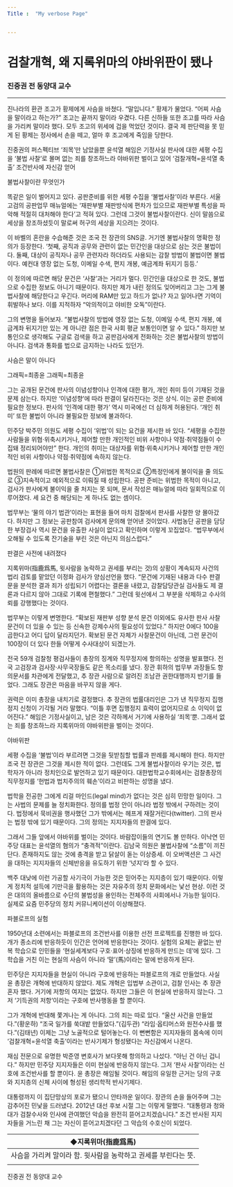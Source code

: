 ```yaml
---
Title :  "My verbose Page"


---
```


# 검찰개혁, 왜 지록위마의 야바위판이 됐나
### 진중권 전 동양대 교수
---

진나라의 환관 조고가 황제에게 사슴을 바쳤다. “말입니다.” 황제가 물었다. “어찌 사슴을 말이라고 하는가?” 조고는 끝까지 말이라 우겼다. 다른 신하들 또한 조고를 따라 사슴을 가리켜 말이라 했다. 모두 조고의 위세에 겁을 먹었던 것이다. 결국 제 판단력을 못 믿게 된 황제는 정사에서 손을 떼고, 얼마 후 조고에게 죽임을 당한다.
  
진중권의 퍼스펙티브
‘죄목’만 남았을뿐 윤석열 해임은 기정사실
판사에 대한 세평 수집을 ‘불법 사찰’로 몰며
없는 죄를 창조하느라 야바위판 벌이고 있어
‘검찰개혁=윤석열 축출’ 조건반사에 자신감 얻어

불법사찰이란 무엇인가
 
똑같은 일이 벌어지고 있다. 공판준비를 위한 세평 수집을 ‘불법사찰’이라 부른다. 서울고검의 공판업무 매뉴얼에는 ‘재판부별 재판방식에 편차가 있으므로 재판부별 특성을 파악해 적절히 대처해야 한다’고 적혀 있다. 그런데 그것이 불법사찰이란다. 신이 말씀으로 세상을 창조하셨듯이 말로써 허구의 세상을 지으려는 것이다.
 
이 바벨의 혼란을 수습해준 것은 조국 전 장관의 SNS글. 거기엔 불법사찰의 명확한 정의가 등장한다. ‘첫째, 공직과 공무와 관련이 없는 민간인을 대상으로 삼는 것은 불법이다. 둘째, 대상이 공직자나 공무 관련자라 하더라도 사용되는 감찰 방법이 불법이면 불법이다. 예컨대 영장 없는 도청, 이메일 수색, 편지 개봉, 예금계좌 뒤지기 등등.’
 
이 정의에 따르면 해당 문건은 ‘사찰’과는 거리가 멀다. 민간인을 대상으로 한 것도, 불법으로 수집한 정보도 아니기 때문이다. 하지만 제가 내린 정의도 잊어버리고 그는 그게 불법사찰에 해당한다고 우긴다. 머리에 RAM만 있고 하드가 없나? 자고 일어나면 기억이 휘발하나 보다. 이를 지적하자 “악의적이고 야비한 오독”이란다.
 
그의 변명을 들어보자. “불법사찰의 방법에 영장 없는 도청, 이메일 수색, 편지 개봉, 예금계좌 뒤지기만 있는 게 아니란 점은 한국 사회 평균 보통인이면 알 수 있다.” 하지만 보통인으로 생각해도 구글로 검색을 하고 공판검사에게 전화하는 것은 불법사찰의 방법이 아니다. 검색과 통화를 법으로 금지하는 나라도 있던가.
  
사슴은 말이 아니다
 
그래픽=최종윤
그래픽=최종윤

그는 공개된 문건에 판사의 이념성향이나 인격에 대한 평가, 개인 취미 등이 기재된 것을 문제 삼는다. 하지만 ‘이념성향’에 따라 판결이 달라진다는 것은 상식. 이는 공판 준비에 필요한 정보다. 판사의 ‘인격에 대한 평가’ 역시 미국에선 더 심하게 허용된다. ‘개인 취미’ 또한 불법이 아니라 불필요한 정보에 불과하다.
 
민주당 박주민 의원도 세평 수집이 ‘위법’이 되는 요건을 제시한 바 있다. “세평을 수집한 사람들을 위협·위축시키거나, 제어할 만한 개인적인 비위 사항이나 약점·취약점들이 수집돼 정리되어야만” 한다. 개인의 취미는 대상자를 위협·위축시키거나 제어할 만한 개인적인 비위 사항이나 약점·취약점에 속하지 않는다.
 
법원의 판례에 따르면 불법사찰은 ①위법한 목적으로 ②특정인에게 불이익을 줄 의도로 ③지속적이고 예외적으로 이뤄질 때 성립한다. 공판 준비는 위법한 목적이 아니고, 검사가 판사에게 불이익을 줄 처지는 못 되며, 문서 작성은 매뉴얼에 따라 일회적으로 이루어졌다. 세 요건 중 해당되는 게 하나도 없는 셈이다.
 
법무부는 ‘물의 야기 법관’이라는 표현을 들어 마치 검찰에서 판사를 사찰한 양 몰아갔다. 하지만 그 정보는 공판참여 검사에게 문의해 얻어낸 것이었다. 사법농단 공판을 담당한 부장검사 역시 문건을 유출한 사실이 없다고 확인하며 이렇게 꼬집었다. “법무부에서 오해될 수 있도록 잔기술을 부린 것은 아닌지 의심스럽다.”
  
판결은 사전에 내려졌다
 
지록위마(指鹿爲馬, 윗사람을 농락하고 권세를 부리는 것)의 상황이 계속되자 사건의 법리 검토를 맡았던 이정화 검사가 양심선언을 했다. “문건에 기재된 내용과 다수 판결문을 분석한 결과 죄가 성립되기 어렵다는 결론을 내렸고, 감찰담당관실 검사들도 제 결론과 다르지 않아 그대로 기록에 편철했다.” 그런데 윗선에서 그 부분을 삭제하고 수사의뢰를 강행했다는 것이다.
 
법무부는 이렇게 변명한다. “확보된 재판부 성향 분석 문건 이외에도 유사한 판사 사찰문건이 더 있을 수 있는 등 신속한 강제수사의 필요성이 있었다.” 하지만 0에다 100을 곱한다고 어디 답이 달라지던가. 확보된 문건 자체가 사찰문건이 아닌데, 그런 문건이 100장이 더 있다 한들 어떻게 수사대상이 되겠는가.
 
전국 59개 검찰청 평검사들이 총장의 징계와 직무정지에 항의하는 성명을 발표했다. 전국 고검장과 검사장·사무국장들도 같은 목소리를 냈다. 장관 휘하의 법무부 과장들도 항의문서를 차관에게 전달했고, 추 장관 사람으로 알려진 조남관 권한대행까지 반기를 들었다. 그래도 장관은 마음을 바꾸지 않을 게다.
 
권력은 이미 총장을 내치기로 결정했다. 추 장관의 법률대리인은 그가 낸 직무정지 집행정지 신청이 기각될 거라 말했다. “이틀 후면 집행정지 효력이 없어지므로 소 이익이 없어진다.” 해임은 기정사실이고, 남은 것은 각하께서 거기에 사용하실 ‘죄목’뿐. 그래서 없는 죄를 창조하느라 지록위마의 야바위판을 벌이는 것이다.
  
야바위판
 
세평 수집을 ‘불법’이라 부르려면 그것을 뒷받침할 법률과 판례를 제시해야 한다. 하지만 조국 전 장관은 그것을 제시한 적이 없다. 그런데도 그게 불법사찰이라 우기는 것은, 법학자가 아니라 정치인으로 발언하고 있기 때문이다. 대한법학교수회에서는 검찰총장의 직무정지를 ‘헌법과 법치주의의 훼손’이라고 비판하는 성명을 냈다.
 
법학을 전공한 그에게 리걸 마인드(legal mind)가 없다는 것은 심히 민망한 일이다. 그는 사법의 문제를 늘 정치화한다. 정의를 법정 안이 아니라 법정 밖에서 구하려는 것이다. 법정에서 묵비권을 행사했던 그가 밖에서는 헤프게 재잘거린다(twitter). 그의 판사는 법정 밖에 있기 때문이다. 그의 정의는 지지자들의 판결에 있다.
 
그래서 그들 앞에서 야바위를 벌이는 것이다. 바람잡이들의 연기도 볼 만하다. 이낙연 민주당 대표는 윤석열의 혐의가 “충격적”이란다. 김남국 의원은 불법사찰에 “소름”이 끼친단다. 존재하지도 않는 것에 충격을 받고 닭살이 돋는 이상증세. 이 오버액션은 그 사건을 대하는 지지자들의 신체반응을 유도하기 위한 ‘넛지’라 할 수 있다.
 
백주 대낮에 이런 가공할 사기극이 가능한 것은 믿어주는 지지층이 있기 때문이다. 이렇게 정치적 설득에 기만극을 활용하는 것은 자유주의 정치 문화에서는 낯선 현상. 이런 것은 대의의 올바름으로 수단의 불법성을 용인하는 전체주의 사회에서나 가능한 일이다. 실제로 요즘 민주당의 정치 커뮤니케이션이 이상해졌다.
  
파블로프의 실험
 
1950년대 소련에서는 파블로프의 조건반사를 이용한 선전 프로젝트를 진행한 바 있다. 개가 종소리에 반응하듯이 인간은 언어에 반응한다는 것이다. 실험의 요체는 끝없는 반복 학습으로 인민들을 ‘현실세계보다 구호·표어·상징에 반응하게 만드는 데’에 있다. 그 학습을 거친 이는 현실의 사슴이 아니라 ‘말’(馬)이라는 말에 반응하게 된다.
 
민주당은 지지자들을 현실이 아니라 구호에 반응하는 파블로프의 개로 만들었다. 사실 윤 총장은 개혁에 반대하지 않았다. 제도 개혁은 입법부 소관이고, 검찰 인사는 추 장관 혼자 했다. 거기에 저항의 여지는 없었다. 하지만 그들은 이 현실에 반응하지 않는다. 그저 ‘기득권의 저항’이라는 구호에 반사행동을 할 뿐이다.
 
그가 개혁에 반대해 쫓겨나는 게 아니다. 그의 죄는 따로 있다. “울산 사건을 만들었다.”(황운하) “조국 일가를 쑥대밭 만들었다.”(김두관) “라임·옵티머스와 원전수사를 했다.”(김태년) 이제는 그냥 노골적으로 털어놓는다. 이 뻔뻔함은 지지자들의 몸속에 이미 ‘검찰개혁=윤석열 축출’이라는 반사기제가 형성됐다는 자신감에서 나온다.
 
재심 전문으로 유명한 박준영 변호사가 보다못해 항의하고 나섰다. “아닌 건 아닌 겁니다.” 하지만 민주당 지지자들은 이미 현실에 반응하지 않는다. 그저 ‘판사 사찰’이라는 신호에 조건반사를 할 뿐이다. 윤 총장은 해임될 것이다. 해임의 유일한 근거는 당의 구호와 지지층의 신체 사이에 형성된 생리학적 반사기제다.
 
대통령까지 이 집단망상의 포로가 됐으니 안타까운 일이다. 장관의 손을 들어주며 그는 감추어진 민낯을 드러냈다. 2012년 대선 후보 시절 그는 이렇게 말했다. “대통령과 청와대가 검찰수사와 인사에 관여했던 악습을 완전히 뜯어고치겠습니다.” 조건 반사된 지지자들을 거느린 채 그는 자신이 뜯어고치겠다던 그 악습의 수호신이 되었다.
 
| ◆지록위마(指鹿爲馬) |
| - |
| 사슴을 가리켜 말이라 함. 윗사람을 농락하고 권세를 부린다는 뜻. |
||


진중권 전 동양대 교수

